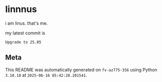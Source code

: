 # linnnus

i am linus. that's me.

my latest commit is

```
Upgrade to 25.05
```

## Meta

This README was automatically generated on `fv-az775-356` using Python
`3.10.18` at `2025-06-16 05:42:28.201541`.
